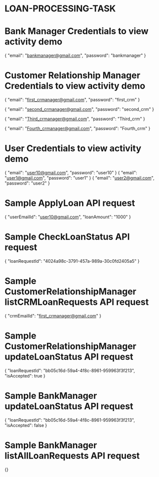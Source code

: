# LOAN-PROCESSING-TASK


# Bank Manager Credentials to view activity demo
{
    "email": "bankmanager@gmail.com",
    "password": "bankmanager"
}


# Customer Relationship Manager Credentials to view activity demo
{
    "email": "first_crmanager@gmail.com",
    "password": "first_crm"
}


{
    "email": "second_crmanager@gmail.com",
    "password": "second_crm"
}


{
    "email": "Third_crmanager@gmail.com",
    "password": "Third_crm"
}


{
    "email": "Fourth_crmanager@gmail.com",
    "password": "Fourth_crm"
}


# User Credentials to view activity demo
{
    "email": "user10@gmail.com",
    "password": "user10"
}
{
    "email": "user1@gmail.com",
    "password": "user1"
}
{
    "email": "user2@gmail.com",
    "password": "user2"
}


# Sample ApplyLoan API request
{
    "userEmailId": "user10@gmail.com",
    "loanAmount": "1000"
}


# Sample CheckLoanStatus API request
{
    "loanRequestId": "4024a98c-3791-457a-989a-30c0fd2405a5"
}


# Sample CustomerRelationshipManager listCRMLoanRequests API request
{
    "crmEmailId": "first_crmanager@gmail.com"
}

# Sample CustomerRelationshipManager updateLoanStatus API request
{
    "loanRequestId": "bb05c16d-59a4-4f8c-8961-959963f3f213",
    "isAccepted": true
}



# Sample BankManager updateLoanStatus API request
{
    "loanRequestId": "bb05c16d-59a4-4f8c-8961-959963f3f213",
    "isAccepted": false
}

# Sample BankManager listAllLoanRequests API request
{}

